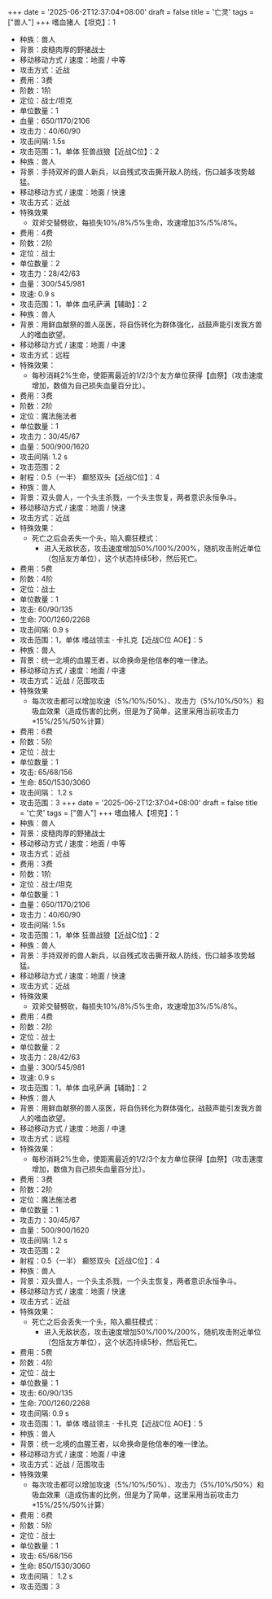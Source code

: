 +++
date = '2025-06-2T12:37:04+08:00'
draft = false
title = '亡灵'
tags = ["兽人"]
+++
嗜血猪人【坦克】：1
- 种族：兽人
- 背景：皮糙肉厚的野猪战士
- 移动移动方式 / 速度：地面 / 中等
- 攻击方式：近战
- 费用：3费
- 阶数：1阶
- 定位：战士/坦克
- 单位数量：1
- 血量：650/1170/2106
- 攻击力：40/60/90
- 攻击间隔: 1.5s
- 攻击范围：1，单体
狂兽战狼【近战C位】：2
- 种族：兽人
- 背景：手持双斧的兽人新兵，以自残式攻击撕开敌人防线，伤口越多攻势越猛。
- 移动移动方式 / 速度：地面 / 快速
- 攻击方式：近战
- 特殊效果
  - 双斧交替劈砍，每损失10%/8%/5%生命，攻速增加3%/5%/8%。
- 费用：4费
- 阶数：2阶
- 定位：战士
- 单位数量：2
- 攻击力：28/42/63
- 血量：300/545/981
- 攻速: 0.9 s
- 攻击范围：1，单体
血吼萨满【辅助】：2
- 种族：兽人
- 背景：用鲜血献祭的兽人巫医，将自伤转化为群体强化，战鼓声能引发我方兽人的嗜血欲望。
- 移动移动方式 / 速度：地面 / 中速
- 攻击方式：远程
- 特殊效果：
  - 每秒消耗2%生命，使距离最近的1/2/3个友方单位获得【血祭】（攻击速度增加，数值为自己损失血量百分比）。
- 费用：3费
- 阶数：2阶
- 定位：魔法施法者
- 单位数量：1
- 攻击力：30/45/67
- 血量：500/900/1620
- 攻击间隔: 1.2 s
- 攻击范围：2
- 射程：0.5（一半）
癫怒双头【近战C位】：4
- 种族：兽人
- 背景：双头兽人，一个头主杀戮，一个头主恢复，两者意识永恒争斗。
- 移动移动方式 / 速度：地面 / 快速
- 攻击方式：近战
- 特殊效果：
  - 死亡之后会丢失一个头，陷入癫狂模式：
    - 进入无敌状态，攻击速度增加50%/100%/200%，随机攻击附近单位（包括友方单位），这个状态持续5秒，然后死亡。
- 费用：5费
- 阶数：4阶
- 定位：战士
- 单位数量：1
- 攻击: 60/90/135
- 生命: 700/1260/2268
- 攻击间隔: 0.9 s
- 攻击范围：1，单体
嗜战领主 · 卡扎克【近战C位 AOE】：5
- 种族：兽人
- 背景：统一北境的血腥王者，以命换命是他信奉的唯一律法。
- 移动移动方式 / 速度：地面 / 中速
- 攻击方式：近战 / 范围攻击
- 特殊效果
  - 每次攻击都可以增加攻速（5%/10%/50%）、攻击力（5%/10%/50%）和吸血效果（造成伤害的比例，但是为了简单，这里采用当前攻击力*15%/25%/50%计算）
- 费用：6费
- 阶数：5阶
- 定位：战士
- 单位数量：1
- 攻击: 65/68/156
- 生命: 850/1530/3060
- 攻击间隔： 1.2 s
- 攻击范围：3
+++
date = '2025-06-2T12:37:04+08:00'
draft = false
title = '亡灵'
tags = ["兽人"]
+++
嗜血猪人【坦克】：1
- 种族：兽人
- 背景：皮糙肉厚的野猪战士
- 移动移动方式 / 速度：地面 / 中等
- 攻击方式：近战
- 费用：3费
- 阶数：1阶
- 定位：战士/坦克
- 单位数量：1
- 血量：650/1170/2106
- 攻击力：40/60/90
- 攻击间隔: 1.5s
- 攻击范围：1，单体
狂兽战狼【近战C位】：2
- 种族：兽人
- 背景：手持双斧的兽人新兵，以自残式攻击撕开敌人防线，伤口越多攻势越猛。
- 移动移动方式 / 速度：地面 / 快速
- 攻击方式：近战
- 特殊效果
  - 双斧交替劈砍，每损失10%/8%/5%生命，攻速增加3%/5%/8%。
- 费用：4费
- 阶数：2阶
- 定位：战士
- 单位数量：2
- 攻击力：28/42/63
- 血量：300/545/981
- 攻速: 0.9 s
- 攻击范围：1，单体
血吼萨满【辅助】：2
- 种族：兽人
- 背景：用鲜血献祭的兽人巫医，将自伤转化为群体强化，战鼓声能引发我方兽人的嗜血欲望。
- 移动移动方式 / 速度：地面 / 中速
- 攻击方式：远程
- 特殊效果：
  - 每秒消耗2%生命，使距离最近的1/2/3个友方单位获得【血祭】（攻击速度增加，数值为自己损失血量百分比）。
- 费用：3费
- 阶数：2阶
- 定位：魔法施法者
- 单位数量：1
- 攻击力：30/45/67
- 血量：500/900/1620
- 攻击间隔: 1.2 s
- 攻击范围：2
- 射程：0.5（一半）
癫怒双头【近战C位】：4
- 种族：兽人
- 背景：双头兽人，一个头主杀戮，一个头主恢复，两者意识永恒争斗。
- 移动移动方式 / 速度：地面 / 快速
- 攻击方式：近战
- 特殊效果：
  - 死亡之后会丢失一个头，陷入癫狂模式：
    - 进入无敌状态，攻击速度增加50%/100%/200%，随机攻击附近单位（包括友方单位），这个状态持续5秒，然后死亡。
- 费用：5费
- 阶数：4阶
- 定位：战士
- 单位数量：1
- 攻击: 60/90/135
- 生命: 700/1260/2268
- 攻击间隔: 0.9 s
- 攻击范围：1，单体
嗜战领主 · 卡扎克【近战C位 AOE】：5
- 种族：兽人
- 背景：统一北境的血腥王者，以命换命是他信奉的唯一律法。
- 移动移动方式 / 速度：地面 / 中速
- 攻击方式：近战 / 范围攻击
- 特殊效果
  - 每次攻击都可以增加攻速（5%/10%/50%）、攻击力（5%/10%/50%）和吸血效果（造成伤害的比例，但是为了简单，这里采用当前攻击力*15%/25%/50%计算）
- 费用：6费
- 阶数：5阶
- 定位：战士
- 单位数量：1
- 攻击: 65/68/156
- 生命: 850/1530/3060
- 攻击间隔： 1.2 s
- 攻击范围：3